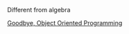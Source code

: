 Different from algebra

[Goodbye, Object Oriented Programming](https://medium.com/@cscalfani/goodbye-object-oriented-programming-a59cda4c0e53)
